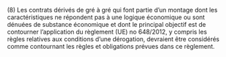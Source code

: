 (8) Les contrats dérivés de gré à gré qui font partie d’un montage dont les caractéristiques ne répondent pas à une logique économique ou sont dénuées de substance économique et dont le principal objectif est de contourner l’application du règlement (UE) no 648/2012, y compris les règles relatives aux conditions d’une dérogation, devraient être considérés comme contournant les règles et obligations prévues dans ce règlement.